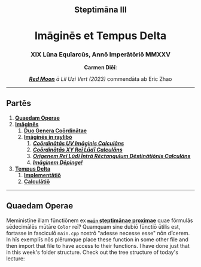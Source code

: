 <h2 align=center>Steptimāna III</h2>

<h1 align=center>Imāginēs et Tempus Delta</h1>

<h3 align=center>XIX Lūna Equīarcūs, Annō Imperātōriō MMXXV</h3>

<p align=center><strong>Carmen Diēī</strong>:</p>
<p align=center><em><a href="https://youtu.be/zwYzfZEu0OM?si=R7fnpkVQccWpBsf4"><strong><u>Red Moon</u></strong></a> ā Lil Uzi Vert (2023)</em> commendāta ab Eric Zhao</p>

---

## Partēs

1. [**Quaedam Operae**](#1)
2. [**Imāginēs**](#2)
    1. [**Duo Genera Coōrdinātae**](#2-1)
    2. [**Imāginēs in raylibō**](#2-2)
        1. [**_Coōrdinātās UV Imāginis Calculāns_**](#2-2-1)
        2. [**_Coōrdinātās XY Reī Lūdī Calculāns_**](#2-2-2)
        3. [**_Orīgenem Reī Lūdī Īntrā Rēctangulum Dēstinātiōnis Calculāns_**](#2-2-3)
        4. [**_Imāginem Dēpinge!_**](#2-2-4)
3. [**Tempus Delta**](#3)
    1. [**Implementātiō**](#3-1)
    2. [**Calculātiō**](#3-2)

---

<a id="1"></a>

## Quaedam Operae

Meministīne illam fūnctiōnem ex [**`main` steptimānae proximae**](https://github.com/sebastianromerocruz/CS-3113-Intro-To-Game-Programming/blob/main/lectures/02-transformations/main.cpp) quae fōrmulās sēdecimālēs mūtāre `Color` reī? Quamquam sine dubiō fūnctiō ūtilis est, fortasse in fasciculō `main.cpp` nostrō "adesse necesse esse" nōn dīcerem. In hīs exemplīs nōs plērumque place these function in some other file and then import that file to have access to their functions. I have done just that in this week's folder structure. Check out the tree structure of today's lecture: